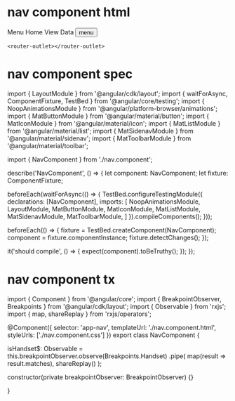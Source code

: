 # nav component html


<mat-sidenav-container class="sidenav-container">
  <mat-sidenav #drawer class="sidenav" fixedInViewport
      [attr.role]="(isHandset$ | async) ? 'dialog' : 'navigation'"
      [mode]="(isHandset$ | async) ? 'over' : 'side'"
      [opened]="(isHandset$ | async) === false">
    <mat-toolbar>Menu</mat-toolbar>
    <mat-nav-list>
      <a mat-list-item routerLink="/">Home</a>
      <a mat-list-item routerLink="/table">View Data</a>
    </mat-nav-list>
  </mat-sidenav>
  <mat-sidenav-content>
    <mat-toolbar>
      <button
        type="button"
        aria-label="Toggle sidenav"
        mat-icon-button
        (click)="drawer.toggle()"
        *ngIf="isHandset$ | async">
        <mat-icon aria-label="Side nav toggle icon">menu</mat-icon>
      </button>
    </mat-toolbar>

    <router-outlet></router-outlet>

  </mat-sidenav-content>
</mat-sidenav-container>

# nav component spec 

import { LayoutModule } from '@angular/cdk/layout';
import { waitForAsync, ComponentFixture, TestBed } from '@angular/core/testing';
import { NoopAnimationsModule } from '@angular/platform-browser/animations';
import { MatButtonModule } from '@angular/material/button';
import { MatIconModule } from '@angular/material/icon';
import { MatListModule } from '@angular/material/list';
import { MatSidenavModule } from '@angular/material/sidenav';
import { MatToolbarModule } from '@angular/material/toolbar';

import { NavComponent } from './nav.component';

describe('NavComponent', () => {
  let component: NavComponent;
  let fixture: ComponentFixture<NavComponent>;

  beforeEach(waitForAsync(() => {
    TestBed.configureTestingModule({
      declarations: [NavComponent],
      imports: [
        NoopAnimationsModule,
        LayoutModule,
        MatButtonModule,
        MatIconModule,
        MatListModule,
        MatSidenavModule,
        MatToolbarModule,
      ]
    }).compileComponents();
  }));

  beforeEach(() => {
    fixture = TestBed.createComponent(NavComponent);
    component = fixture.componentInstance;
    fixture.detectChanges();
  });

  it('should compile', () => {
    expect(component).toBeTruthy();
  });
});


# nav component tx 

import { Component } from '@angular/core';
import { BreakpointObserver, Breakpoints } from '@angular/cdk/layout';
import { Observable } from 'rxjs';
import { map, shareReplay } from 'rxjs/operators';

@Component({
  selector: 'app-nav',
  templateUrl: './nav.component.html',
  styleUrls: ['./nav.component.css']
})
export class NavComponent {

  isHandset$: Observable<boolean> = this.breakpointObserver.observe(Breakpoints.Handset)
    .pipe(
      map(result => result.matches),
      shareReplay()
    );

  constructor(private breakpointObserver: BreakpointObserver) {}

}
